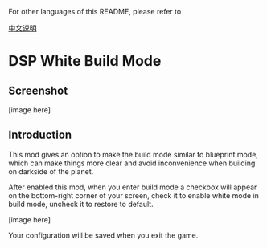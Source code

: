 For other languages of this README, please refer to

[中文说明](https:// "中文说明")

# DSP White Build Mode

## Screenshot

[image here]

## Introduction

This mod gives an option to make the build mode similar to blueprint mode, which can make things more clear and avoid inconvenience when building on darkside of the planet.

After enabled this mod, when you enter build mode a checkbox will appear on the bottom-right corner of your screen, check it to enable white mode in build mode, uncheck it to restore to default.

[image here]

Your configuration will be saved when you exit the game.
